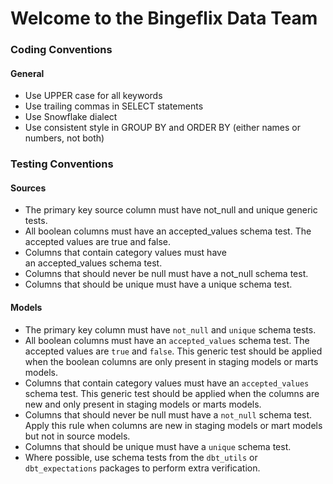 # Welcome to the Bingeflix Data Team

### Coding Conventions
#### General
- Use UPPER case for all keywords
- Use trailing commas in SELECT statements
- Use Snowflake dialect
- Use consistent style in GROUP BY and ORDER BY (either names or numbers, not both)


### Testing Conventions
#### Sources
- The primary key source column must have not_null and unique generic tests.
- All boolean columns must have an accepted_values schema test. The accepted values are true and false.
- Columns that contain category values must have an accepted_values schema test.
- Columns that should never be null must have a not_null schema test.
- Columns that should be unique must have a unique schema test.



#### Models

- The primary key column must have `not_null` and `unique` schema tests.
- All boolean columns must have an `accepted_values` schema test. The accepted values are `true` and `false`. This generic test should be applied when the boolean columns are only present in staging models or marts models.
- Columns that contain category values must have an `accepted_values` schema test. This generic test should be applied when the columns are new and only present in staging models or marts models.
- Columns that should never be null must have a `not_null` schema test. Apply this rule when columns are new in staging models or mart models but not in source models.
- Columns that should be unique must have a `unique` schema test.
- Where possible, use schema tests from the `dbt_utils` or `dbt_expectations` packages to perform extra verification.
